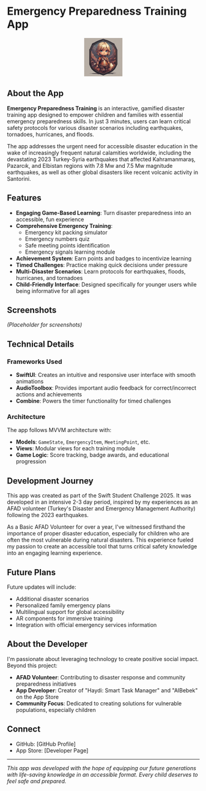 # Emergency Preparedness Training App

<div style="text-align: center;">
  <img src="./Assets.xcassets/AppIcon.appiconset/SurviveBuddyIcon.jpg" width="100px" alt="SurviveBuddy Icon" title="SurviveBuddy"> 
</div>

## About the App

**Emergency Preparedness Training** is an interactive, gamified disaster training app designed to empower children and families with essential emergency preparedness skills. In just 3 minutes, users can learn critical safety protocols for various disaster scenarios including earthquakes, tornadoes, hurricanes, and floods.

The app addresses the urgent need for accessible disaster education in the wake of increasingly frequent natural calamities worldwide, including the devastating 2023 Turkey-Syria earthquakes that affected Kahramanmaraş, Pazarcık, and Elbistan regions with 7.8 Mw and 7.5 Mw magnitude earthquakes, as well as other global disasters like recent volcanic activity in Santorini.

## Features

- **Engaging Game-Based Learning**: Turn disaster preparedness into an accessible, fun experience
- **Comprehensive Emergency Training**:
  - Emergency kit packing simulator
  - Emergency numbers quiz
  - Safe meeting points identification
  - Emergency signals learning module
- **Achievement System**: Earn points and badges to incentivize learning
- **Timed Challenges**: Practice making quick decisions under pressure
- **Multi-Disaster Scenarios**: Learn protocols for earthquakes, floods, hurricanes, and tornadoes
- **Child-Friendly Interface**: Designed specifically for younger users while being informative for all ages

## Screenshots

*(Placeholder for screenshots)*

## Technical Details

### Frameworks Used

- **SwiftUI**: Creates an intuitive and responsive user interface with smooth animations
- **AudioToolbox**: Provides important audio feedback for correct/incorrect actions and achievements
- **Combine**: Powers the timer functionality for timed challenges

### Architecture

The app follows MVVM architecture with:
- **Models**: `GameState`, `EmergencyItem`, `MeetingPoint`, etc.
- **Views**: Modular views for each training module
- **Game Logic**: Score tracking, badge awards, and educational progression

## Development Journey

This app was created as part of the Swift Student Challenge 2025. It was developed in an intensive 2-3 day period, inspired by my experiences as an AFAD volunteer (Turkey's Disaster and Emergency Management Authority) following the 2023 earthquakes.

As a Basic AFAD Volunteer for over a year, I've witnessed firsthand the importance of proper disaster education, especially for children who are often the most vulnerable during natural disasters. This experience fueled my passion to create an accessible tool that turns critical safety knowledge into an engaging learning experience.

## Future Plans

Future updates will include:
- Additional disaster scenarios
- Personalized family emergency plans
- Multilingual support for global accessibility
- AR components for immersive training
- Integration with official emergency services information

## About the Developer

I'm passionate about leveraging technology to create positive social impact. Beyond this project:

- **AFAD Volunteer**: Contributing to disaster response and community preparedness initiatives
- **App Developer**: Creator of "Haydi: Smart Task Manager" and "AIBebek" on the App Store
- **Community Focus**: Dedicated to creating solutions for vulnerable populations, especially children

## Connect

- GitHub: [GitHub Profile]
- App Store: [Developer Page]

---

*This app was developed with the hope of equipping our future generations with life-saving knowledge in an accessible format. Every child deserves to feel safe and prepared.*
